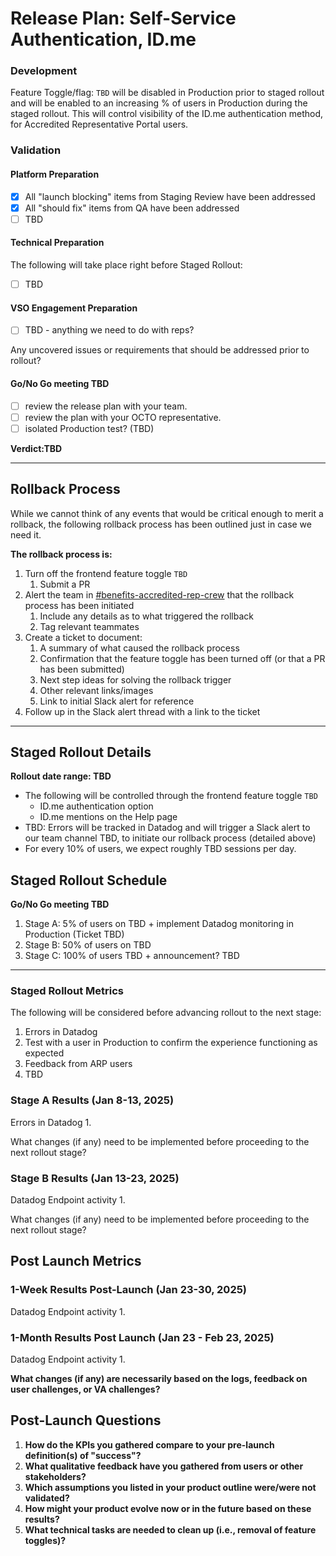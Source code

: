 # Release Plan: Self-Service Authentication, ID.me

### Development

Feature Toggle/flag:
`TBD` will be disabled in Production prior to staged rollout and will be enabled to an increasing % of users in Production during the staged rollout. This will control visibility of the ID.me authentication method, for Accredited Representative Portal users.

### Validation

#### Platform Preparation
- [x] All "launch blocking" items from Staging Review have been addressed
- [x] All "should fix" items from QA have been addressed
- [ ] TBD

#### Technical Preparation
The following will take place right before Staged Rollout:
- [ ] TBD

#### VSO Engagement Preparation
- [ ] TBD - anything we need to do with reps?

Any uncovered issues or requirements that should be addressed prior to rollout?

#### Go/No Go meeting TBD
- [ ] review the release plan with your team.
- [ ] review the plan with your OCTO representative.
- [ ] isolated Production test? (TBD)

**Verdict:TBD**

***

## Rollback Process

While we cannot think of any events that would be critical enough to merit a rollback, the following rollback process has been outlined just in case we need it.

**The rollback process is:**
1. Turn off the frontend feature toggle `TBD` 
   1. Submit a PR
2. Alert the team in [#benefits-accredited-rep-crew](https://dsva.slack.com/archives/C05SUUM4GAW) that the rollback process has been initiated
   1. Include any details as to what triggered the rollback
   2. Tag relevant teammates
3. Create a ticket to document:
   1. A summary of what caused the rollback process
   2. Confirmation that the feature toggle has been turned off (or that a PR has been submitted)
   3. Next step ideas for solving the rollback trigger
   4. Other relevant links/images
   5. Link to initial Slack alert for reference
4. Follow up in the Slack alert thread with a link to the ticket

***


## Staged Rollout Details
**Rollout date range: TBD**
- The following will be controlled through the frontend feature toggle `TBD`
   - ID.me authentication option
   - ID.me mentions on the Help page
- TBD: Errors will be tracked in Datadog and will trigger a Slack alert to our team channel TBD, to initiate our rollback process (detailed above)
- For every 10% of users, we expect roughly TBD sessions per day.

## Staged Rollout Schedule
**Go/No Go meeting TBD**
1. Stage A: 5% of users on TBD + implement Datadog monitoring in Production (Ticket TBD)
2. Stage B: 50% of users on TBD
3. Stage C: 100% of users TBD + announcement? TBD

*** 

### Staged Rollout Metrics

The following will be considered before advancing rollout to the next stage:

1. Errors in Datadog
2. Test with a user in Production to confirm the experience functioning as expected
3. Feedback from ARP users
4. TBD

### Stage A Results (Jan 8-13, 2025)

Errors in Datadog
1. 

What changes (if any) need to be implemented before proceeding to the next rollout stage?


### Stage B Results (Jan 13-23, 2025)

Datadog Endpoint activity 
1. 

What changes (if any) need to be implemented before proceeding to the next rollout stage?


## Post Launch Metrics

### 1-Week Results Post-Launch (Jan 23-30, 2025)

Datadog Endpoint activity 
1. 

### 1-Month Results Post Launch (Jan 23 - Feb 23, 2025)

Datadog Endpoint activity
1. 

**What changes (if any) are necessarily based on the logs, feedback on user challenges, or VA challenges?**  


## Post-Launch Questions

1. **How do the KPIs you gathered compare to your pre-launch definition(s) of "success"?**
2. **What qualitative feedback have you gathered from users or other stakeholders?** 
3. **Which assumptions you listed in your product outline were/were not validated?**
4. **How might your product evolve now or in the future based on these results?** 
5. **What technical tasks are needed to clean up (i.e., removal of feature toggles)?**

